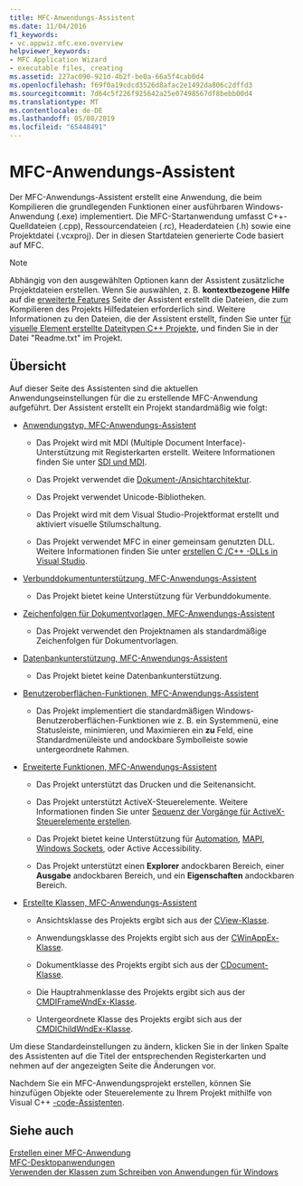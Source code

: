 ```yaml
---
title: MFC-Anwendungs-Assistent
ms.date: 11/04/2016
f1_keywords:
- vc.appwiz.mfc.exe.overview
helpviewer_keywords:
- MFC Application Wizard
- executable files, creating
ms.assetid: 227ac090-921d-4b2f-be0a-66a5f4cab0d4
ms.openlocfilehash: f69f0a19cdcd3526d8afac2e1492da806c2dffd3
ms.sourcegitcommit: 7d64c5f226f925642a25e07498567df8bebb00d4
ms.translationtype: MT
ms.contentlocale: de-DE
ms.lasthandoff: 05/08/2019
ms.locfileid: "65448491"
---
```

# <a name="mfc-application-wizard"></a>MFC-Anwendungs-Assistent

Der MFC-Anwendungs-Assistent erstellt eine Anwendung, die beim Kompilieren die grundlegenden Funktionen einer ausführbaren Windows-Anwendung (.exe) implementiert. Die MFC-Startanwendung umfasst C++-Quelldateien (.cpp), Ressourcendateien (.rc), Headerdateien (.h) sowie eine Projektdatei (.vcxproj). Der in diesen Startdateien generierte Code basiert auf MFC.

> [!NOTE]
>  Abhängig von den ausgewählten Optionen kann der Assistent zusätzliche Projektdateien erstellen. Wenn Sie auswählen, z. B. **kontextbezogene Hilfe** auf die [erweiterte Features](../../mfc/reference/advanced-features-mfc-application-wizard.md) Seite der Assistent erstellt die Dateien, die zum Kompilieren des Projekts Hilfedateien erforderlich sind. Weitere Informationen zu den Dateien, die der Assistent erstellt, finden Sie unter [für visuelle Element erstellte Dateitypen C++ Projekte](../../build/reference/file-types-created-for-visual-cpp-projects.md), und finden Sie in der Datei "Readme.txt" im Projekt.

## <a name="overview"></a>Übersicht

Auf dieser Seite des Assistenten sind die aktuellen Anwendungseinstellungen für die zu erstellende MFC-Anwendung aufgeführt. Der Assistent erstellt ein Projekt standardmäßig wie folgt:

- [Anwendungstyp, MFC-Anwendungs-Assistent](../../mfc/reference/application-type-mfc-application-wizard.md)

   - Das Projekt wird mit MDI (Multiple Document Interface)-Unterstützung mit Registerkarten erstellt. Weitere Informationen finden Sie unter [SDI und MDI](../../mfc/sdi-and-mdi.md).

   - Das Projekt verwendet die [Dokument-/Ansichtarchitektur](../../mfc/document-view-architecture.md).

   - Das Projekt verwendet Unicode-Bibliotheken.

   - Das Projekt wird mit dem Visual Studio-Projektformat erstellt und aktiviert visuelle Stilumschaltung.

   - Das Projekt verwendet MFC in einer gemeinsam genutzten DLL. Weitere Informationen finden Sie unter [erstellen C /C++ -DLLs in Visual Studio](../../build/dlls-in-visual-cpp.md).

- [Verbunddokumentunterstützung, MFC-Anwendungs-Assistent](../../mfc/reference/compound-document-support-mfc-application-wizard.md)

   - Das Projekt bietet keine Unterstützung für Verbunddokumente.

- [Zeichenfolgen für Dokumentvorlagen, MFC-Anwendungs-Assistent](../../mfc/reference/document-template-strings-mfc-application-wizard.md)

   - Das Projekt verwendet den Projektnamen als standardmäßige Zeichenfolgen für Dokumentvorlagen.

- [Datenbankunterstützung, MFC-Anwendungs-Assistent](../../mfc/reference/database-support-mfc-application-wizard.md)

   - Das Projekt bietet keine Datenbankunterstützung.

- [Benutzeroberflächen-Funktionen, MFC-Anwendungs-Assistent](../../mfc/reference/user-interface-features-mfc-application-wizard.md)

   - Das Projekt implementiert die standardmäßigen Windows-Benutzeroberflächen-Funktionen wie z. B. ein Systemmenü, eine Statusleiste, minimieren, und Maximieren ein **zu** Feld, eine Standardmenüleiste und andockbare Symbolleiste sowie untergeordnete Rahmen.

- [Erweiterte Funktionen, MFC-Anwendungs-Assistent](../../mfc/reference/advanced-features-mfc-application-wizard.md)

   - Das Projekt unterstützt das Drucken und die Seitenansicht.

   - Das Projekt unterstützt ActiveX-Steuerelemente. Weitere Informationen finden Sie unter [Sequenz der Vorgänge für ActiveX-Steuerelemente erstellen](../../mfc/sequence-of-operations-for-creating-activex-controls.md).

   - Das Projekt bietet keine Unterstützung für [Automation](../../mfc/automation.md), [MAPI](../../mfc/mapi-support-in-mfc.md), [Windows Sockets](../../mfc/windows-sockets-in-mfc.md), oder Active Accessibility.

   - Das Projekt unterstützt einen **Explorer** andockbaren Bereich, einer **Ausgabe** andockbaren Bereich, und ein **Eigenschaften** andockbaren Bereich.

- [Erstellte Klassen, MFC-Anwendungs-Assistent](../../mfc/reference/generated-classes-mfc-application-wizard.md)

   - Ansichtsklasse des Projekts ergibt sich aus der [CView-Klasse](../../mfc/reference/cview-class.md).

   - Anwendungsklasse des Projekts ergibt sich aus der [CWinAppEx-Klasse](../../mfc/reference/cwinappex-class.md).

   - Dokumentklasse des Projekts ergibt sich aus der [CDocument-Klasse](../../mfc/reference/cdocument-class.md).

   - Die Hauptrahmenklasse des Projekts ergibt sich aus der [CMDIFrameWndEx-Klasse](../../mfc/reference/cmdiframewndex-class.md).

   - Untergeordnete Klasse des Projekts ergibt sich aus der [CMDIChildWndEx-Klasse](../../mfc/reference/cmdichildwndex-class.md).

Um diese Standardeinstellungen zu ändern, klicken Sie in der linken Spalte des Assistenten auf die Titel der entsprechenden Registerkarten und nehmen auf der angezeigten Seite die Änderungen vor.

Nachdem Sie ein MFC-Anwendungsprojekt erstellen, können Sie hinzufügen Objekte oder Steuerelemente zu Ihrem Projekt mithilfe von Visual C++ [-code-Assistenten](../../ide/adding-functionality-with-code-wizards-cpp.md).

## <a name="see-also"></a>Siehe auch

[Erstellen einer MFC-Anwendung](../../mfc/reference/creating-an-mfc-application.md)<br/>
[MFC-Desktopanwendungen](../../mfc/mfc-desktop-applications.md)<br/>
[Verwenden der Klassen zum Schreiben von Anwendungen für Windows](../../mfc/using-the-classes-to-write-applications-for-windows.md)

